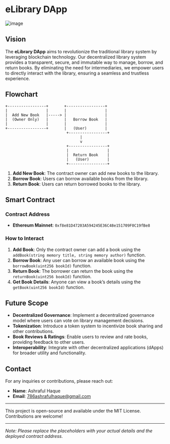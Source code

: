 
# eLibrary DApp

![image](https://github.com/user-attachments/assets/0dd07dfb-98da-45ce-89b5-85a24d78966c)


## Vision

The **eLibrary DApp** aims to revolutionize the traditional library system by leveraging blockchain technology. Our decentralized library system provides a transparent, secure, and immutable way to manage, borrow, and return books. By eliminating the need for intermediaries, we empower users to directly interact with the library, ensuring a seamless and trustless experience.

## Flowchart

```plaintext
+-----------------+       +-----------------+
|                 |       |                 |
|  Add New Book   |-----> |                 |
|  (Owner Only)   |       |   Borrow Book   |
|                 |       |                 |
+-----------------+       |   (User)        |
                           +-----------------+
                                 |
                                 v
                           +-----------------+
                           |                 |
                           |  Return Book    |
                           |   (User)        |
                           +-----------------+

```

1. **Add New Book**: The contract owner can add new books to the library.
2. **Borrow Book**: Users can borrow available books from the library.
3. **Return Book**: Users can return borrowed books to the library.

## Smart Contract

### Contract Address

- **Ethereum Mainnet**: `0xf8e81D47203A594245E36C48e151709F0C19fBe8`


### How to Interact

1. **Add Book**: Only the contract owner can add a book using the `addBook(string memory title, string memory author)` function.
2. **Borrow Book**: Any user can borrow an available book using the `borrowBook(uint256 bookId)` function.
3. **Return Book**: The borrower can return the book using the `returnBook(uint256 bookId)` function.
4. **Get Book Details**: Anyone can view a book’s details using the `getBook(uint256 bookId)` function.

## Future Scope

- **Decentralized Governance**: Implement a decentralized governance model where users can vote on library management decisions.
- **Tokenization**: Introduce a token system to incentivize book sharing and other contributions.
- **Book Reviews & Ratings**: Enable users to review and rate books, providing feedback to other users.
- **Interoperability**: Integrate with other decentralized applications (dApps) for broader utility and functionality.

## Contact

For any inquiries or contributions, please reach out:

- **Name**: Ashraful Haque
- **Email**: 786ashrafulhaque@gmail.com

---

This project is open-source and available under the MIT License. Contributions are welcome!

---

*Note: Please replace the placeholders with your actual details and the deployed contract address.*
